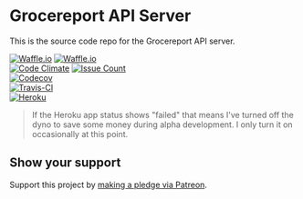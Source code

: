 # Grocereport API Server  

This is the source code repo for the Grocereport API server.  

[![Waffle.io](https://img.shields.io/waffle/label/nothingworksright/grocereport_api.svg?style=flat-square&label=Product%20Backlog%20Items%20Ready)](https://waffle.io/nothingworksright/grocereport_api)
[![Waffle.io](https://img.shields.io/waffle/label/nothingworksright/grocereport_api/in%20progress.svg?style=flat-square&label=Product%20Backlog%20Items%20In%20Progress)](https://waffle.io/nothingworksright/grocereport_api)  
[![Code Climate](https://img.shields.io/codeclimate/github/nothingworksright/grocereport_api.svg?style=flat-square&label=Code%20Review%20GPA)](https://codeclimate.com/github/nothingworksright/grocereport_api)
[![Issue Count](https://img.shields.io/codeclimate/issues/github/nothingworksright/grocereport_api.svg?style=flat-square&label=Code%20Review%20Issues%20Found)](https://codeclimate.com/github/nothingworksright/grocereport_api)  
[![Codecov](https://img.shields.io/codecov/c/github/nothingworksright/grocereport_api.svg?style=flat-square&label=Code%20Test%20Coverage)](https://codecov.io/gh/nothingworksright/grocereport_api)  
[![Travis-CI](https://img.shields.io/travis/nothingworksright/grocereport_api.svg?style=flat-square&label=Travis-CI%20Test%20Build%20Deploy)](https://travis-ci.org/nothingworksright/grocereport_api)  
[![Heroku](http://heroku-badge.herokuapp.com/?app=grocereportapi&style=flat-square&svg=1)](https://grocereportapi.herokuapp.com)  

> If the Heroku app status shows "failed" that means I've turned off the dyno to save some money during alpha development. I only turn it on occasionally at this point.  

## Show your support  

Support this project by [making a pledge via Patreon](https://www.patreon.com/jmg1138).  
